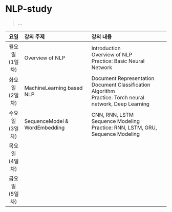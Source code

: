 # NLP-study
>...

요일 | 강의 주제 | 강의 내용 |
:----:| :---- | :---- |
월요일<br/>(1일차)| Overview of NLP | Introduction<br/> Overview of NLP <br/> Practice: Basic Neural Network | 
화요일<br/>(2일차)| MachineLearning based NLP | Document Representation<br/> Document Classification Algorithm <br/> Practice: Torch neural network, Deep Learning | 
수요일<br/>(3일차)| SequenceModel & WordEmbedding | CNN, RNN, LSTM<br/> Sequence Modeling<br/> Practice: RNN, LSTM, GRU, Sequence Modeling|
목요일<br/>(4일차)| |
금요일<br/>(5일차)| |
